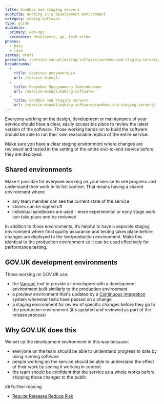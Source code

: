 ```yaml
---
title: Sandbox and staging servers
subtitle: Working in a development environment
category: making-software
type: guide
audience:
  primary: web-ops
  secondary: developers, qa, tech-archs
phases:
  - beta
  - live
status: draft
permalink: /service-manual/making-software/sandbox-and-staging-servers/
breadcrumbs:
  -
    title: Сервісна документація
    url: /service-manual/
  -
    title: Розробка Програмного Забезпечення
    url: /service-manual/making-software/
  -
    title: Sandbox and staging servers
    url: /service-manual/making-software/sandbox-and-staging-servers/
---
```


Everyone working on the design, development or maintenance of your service should have a clear, easily accessible place to review the latest version of the software. Those working hands-on to build the software should be able to run their own reasonable replica of the entire service.

Make sure you have a clear staging environment where changes are reviewed and tested in the setting of the entire end-to-end service before they are deployed.

## Shared environments

Make it possible for everyone working on your service to see progress and understand their work in its full context. That means having a shared environment where:

* any team member can see the current state of the service
* stories can be signed off
* individual sandboxes are used - more experimental or early stage work can take place and be reviewed

In addition to those environments, it’s helpful to have a separate staging environment where final quality assurance and testing takes place before changes are deployed to the live/production environment. Make this identical to the production environment so it can be used effectively for performance testing.

## GOV.UK development environments

Those working on GOV.UK use:

* the [Vagrant](https://www.vagrantup.com/) tool to provide all developers with a development environment built similarly to the production environment
* a preview environment that's updated by a [Continuous Integration](https://en.wikipedia.org/wiki/Continuous_integration) system whenever tests have passed on a change
* a staging environment for review of specific changes before they go to the production environment (it's updated and reviewed as part of the release process)

## Why GOV.UK does this

We set up the development environment in this way because:

* everyone on the team should be able to understand progress to date by using running software
* people working on the service should be able to understand the effect of their work by seeing it working in context
* the team should be confident that the service as a whole works before shipping those changes to the public

##Further reading
* [Regular Releases Reduce Risk](https://gds.blog.gov.uk/2012/11/02/regular-releases-reduce-risk/)
